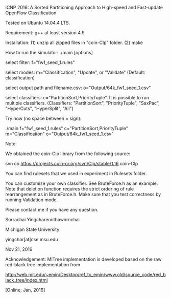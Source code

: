ICNP 2016: A Sorted Partitioning Approach to High-speed and Fast-update OpenFlow Classification

Tested on Ubuntu 14.04.4 LTS. 

Requirement:
g++ at least version 4.9.

Installation:
(1) unzip all zipped files in "coin-Clp" folder.
(2) make

How to run the simulator: ./main [options]

select filter: f="fw1_seed_1.rules" 

select modes:  m="Classification", "Update", or "Validate" (Default: classification)

select output path and filename.csv: o="Output/64k_fw1_seed_1.csv"

select classifiers: c="PartitionSort,PriorityTuple". It is possible to run multiple classifiers. (Classifiers: "PartitionSort", "PriorityTuple", "SaxPac", "HyperCuts", "HyperSplit", "All") 

Try now (no space between = sign):

./main f="fw1_seed_1.rules" c="PartitionSort,PriorityTuple" m="Classification" o="Output/64k_fw1_seed_1.csv"

Note: 

We obtained the coin-Clp library from the following source:

svn co https://projects.coin-or.org/svn/Clp/stable/1.16 coin-Clp

You can find rulesets that we used in experiment in Rulesets folder.

You can customize your own classifier. See BruteForce.h as an example. Note that deletion function requires the strict ordering of rule rearrangement as in BruteForce.h. Make sure that you test correctness by running Validation mode. 

Please contact me if you have any question. 

Sorrachai Yingchareonthawornchai

Michigan State University

yingchar[at]cse.msu.edu 

Nov 21, 2016


Acknowledgement:
MITree implementation is developed based on the raw red-black tree implementation from

http://web.mit.edu/~emin/Desktop/ref_to_emin/www.old/source_code/red_black_tree/index.html

[Online; Jan, 2016]


